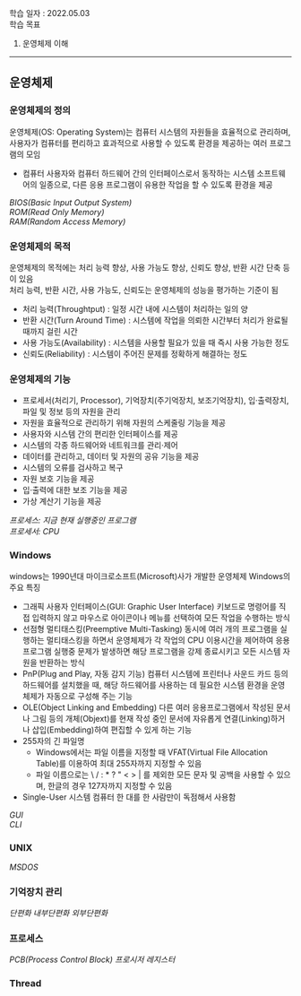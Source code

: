 학습 일자 : 2022.05.03  
학습 목표

1. 운영체제 이해

---

## 운영체제

### 운영체제의 정의

운영체제(OS: Operating System)는 컴퓨터 시스템의 자원들을 효율적으로 관리하며, 사용자가 컴퓨터를 편리하고 효과적으로 사용할 수 있도록 환경을 제공하는 여러 프로그램의 모임

- 컴퓨터 사용자와 컴퓨터 하드웨어 간의 인터페이스로서 동작하는 시스템 소프트웨어의 일종으로, 다른 응용 프로그램이 유용한 작업을 할 수 있도록 환경을 제공

_BIOS(Basic Input Output System)_  
_ROM(Read Only Memory)_  
_RAM(Random Access Memory)_

### 운영체제의 목적

운영체제의 목적에는 처리 능력 향상, 사용 가능도 향상, 신뢰도 향상, 반환 시간 단축 등이 있음  
처리 능력, 반환 시간, 사용 가능도, 신뢰도는 운영체제의 성능을 평가하는 기준이 됨

- 처리 능력(Throughtput) : 일정 시간 내에 시스템이 처리하는 일의 양
- 반환 시간(Turn Around Time) : 시스템에 작업을 의뢰한 시간부터 처리가 완료될 때까지 걸린 시간
- 사용 가능도(Availability) : 시스템을 사용할 필요가 있을 때 즉시 사용 가능한 정도
- 신뢰도(Reliability) : 시스템이 주어진 문제를 정확하게 해결하는 정도

### 운영체제의 기능

- 프로세서(처리기, Processor), 기억장치(주기억장치, 보조기억장치), 입·출력장치, 파일 및 정보 등의 자원을 관리
- 자원을 효율적으로 관리하기 위해 자원의 스케줄링 기능을 제공
- 사용자와 시스템 간의 편리한 인터페이스를 제공
- 시스템의 각종 하드웨어와 네트워크를 관리·제어
- 데이터를 관리하고, 데이터 및 자원의 공유 기능을 제공
- 시스템의 오류를 검사하고 복구
- 자원 보호 기능을 제공
- 입·출력에 대한 보조 기능을 제공
- 가상 계산기 기능을 제공

_프로세스: 지금 현재 실행중인 프로그램_  
_프로세서: CPU_

### Windows

windows는 1990년대 마이크로소프트(Microsoft)사가 개발한 운영체제
Windows의 주요 특징

- 그래픽 사용자 인터페이스(GUI: Graphic User Interface)
  키보드로 명령어를 직접 입력하지 않고 마우스로 아이콘이나 메뉴를 선택하여 모든 작업을 수행하는 방식
- 선점형 멀티태스킹(Preemptive Multi-Tasking)
  동시에 여러 개의 프로그램을 실행하는 멀티태스킹을 하면서 운영체제가 각 작업의 CPU 이용시간을 제어하여 응용 프로그램 실행중 문제가 발생하면 해당 프로그램을 강제 종료시키고 모든 시스템 자원을 반환하는 방식
- PnP(Plug and Play, 자동 감지 기능)
  컴퓨터 시스템에 프린터나 사운드 카드 등의 하드웨어를 설치했을 때, 해당 하드웨어를 사용하는 데 필요한 시스템 환경을 운영체제가 자동으로 구성해 주는 기능
- OLE(Object Linking and Embedding)
  다른 여러 응용프로그램에서 작성된 문서나 그림 등의 개체(Objext)를 현재 작성 중인 문서에 자유롭게 연결(Linking)하거나 삽입(Embedding)하여 편집할 수 있게 하는 기능
- 255자의 긴 파일명
  - Windows에서는 파일 이름을 지정할 때 VFAT(Virtual File Allocation Table)를 이용하여 최대 255자까지 지정할 수 있음
  - 파일 이름으로는 \ / : \* ? " < > | 를 제외한 모든 문자 및 공백을 사용할 수 있으며, 한글의 경우 127자까지 지정할 수 있음
- Single-User 시스템
  컴퓨터 한 대를 한 사람만이 독점해서 사용함

_GUI_  
_CLI_

### UNIX

_MSDOS_

### 기억장치 관리

_단편화_
_내부단편화_
_외부단편화_

### 프로세스

_PCB(Process Control Block)_
_프로시저_
_레지스터_

### Thread
